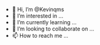 - 👋 Hi, I’m @Kevinqms
- 👀 I’m interested in ...
- 🌱 I’m currently learning ...
- 💞️ I’m looking to collaborate on ...
- 📫 How to reach me ...

<!---
Kevinqms/Kevinqms is a ✨ special ✨ repository because its `README.md` (this file) appears on your GitHub profile.
You can click the Preview link to take a look at your changes.
--->
